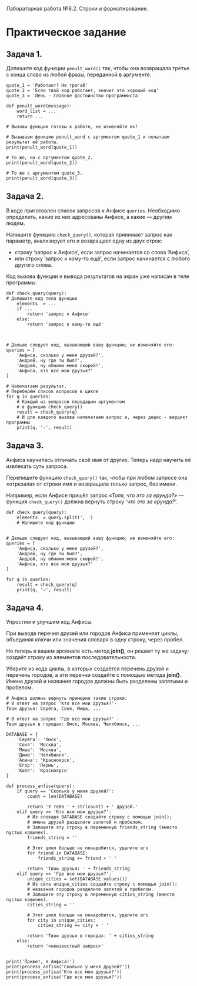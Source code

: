 Лабораторная работа №8.2. Строки и форматирование.  

# Практическое задание
## Задача 1.

Допишите код функции `penult_word()` так, чтобы она возвращала третье с конца слово из любой фразы, переданной в аргументе.  
```
quote_1 = 'Работает? Не трогай'
quote_2 = 'Если твой код работает, значит это хороший код'
quote_3 = 'Лень - главное достоинство программиста'

def penult_word(message):
    word_list = ...
    return ...

# Вызовы функции готовы к работе, не изменяйте их!

# Вызываем функцию penult_word с аргументом quote_1 и печатаем результат её работы.
print(penult_word(quote_1))

# То же, но с аргументом quote_2.
print(penult_word(quote_2))

# То же с аргументом quote_3.
print(penult_word(quote_3))
```
## Задача 2.

В коде приготовлен список запросов к Анфисе `queries`. Необходимо определить, какие из них адресованы Анфисе, а какие — другим людям.  

Напишите функцию `check_query()`, которая принимает запрос как параметр, анализирует его и возвращает одну из двух строк:  

+ строку ‘запрос к Анфисе’, если запрос начинается со слова ‘Анфиса’,
+ или строку ‘запрос к кому-то ещё’, если запрос начинается с любого другого слова.

Код вызова функции и вывода результатов на экран уже написан в теле программы.  
```
def check_query(query):
# Допишите код тела функции
    elements  = ...
    if ...
        return 'запрос к Анфисе'
    else:
        return 'запрос к кому-то ещё'



# Дальше следует код, вызывающий вашу функцию; не изменяйте его:
queries = [
    'Анфиса, сколько у меня друзей?',
    'Андрей, ну где ты был?',
    'Андрей, ну обними меня скорей!',
    'Анфиса, кто все мои друзья?'
]

# Напечатаем результат.
# Переберём список вопросов в цикле
for q in queries:
    # Каждый из вопросов передадим аргументом
    # в функцию check_query()
    result = check_query(q)
    # И для каждого вызова напечатаем вопрос и, через дефис - вердикт программы
    print(q, '-', result)
```

## Задача 3.

Анфиса научилась отличать своё имя от других. Теперь надо научить её извлекать суть запроса.  

Перепишите функцию `check_query()` так, чтобы при любом запросе она «отрезала» от строки имя и возвращала только запрос, без имени.  

Например, если Анфисе пришёл запрос *«Толя, что это за ерунда?»* — функция `check_query()` должна вернуть строку *‘что это за ерунда?’*.  

```
def check_query(query):
    elements  = query.split(', ')
    # Напишите код функции


# Дальше следует код, вызывающий вашу функцию; не изменяйте его:
queries = [
    'Анфиса, сколько у меня друзей?',
    'Андрей, ну где ты был?',
    'Андрей, ну обними меня скорей!',
    'Анфиса, кто все мои друзья?'
]

for q in queries:
    result = check_query(q)
    print(q, '—', result)
```
## Задача 4.

Упростим и улучшим код Анфисы.  

При выводе перечня друзей или городов Анфиса применяет циклы, объединяя ключи или значения словаря в одну строку, через пробел.  

Но теперь в вашем арсенале есть метод **join()**, он решает ту же задачу: создаёт строку из элементов последовательности.  

Уберите из кода циклы, в которых создаётся перечень друзей и перечень городов, а эти перечни создайте с помощью метода **join()**. Имена друзей и названия городов должны быть разделены запятыми и пробелом.  

```
# Анфиса должна вернуть примерно такие строки:
# В ответ на запрос 'Кто все мои друзья?'-
Твои друзья: Серёга, Соня, Миша, ...

# В ответ на запрос 'Где все мои друзья?' -
Твои друзья в городах: Омск, Москва, Челябинск, ...
```
```
DATABASE = {
    'Серёга': 'Омск',
    'Соня': 'Москва',
    'Миша': 'Москва',
    'Дима': 'Челябинск',
    'Алина': 'Красноярск',
    'Егор': 'Пермь',
    'Коля': 'Красноярск'
}

def process_anfisa(query):
    if query == 'Сколько у меня друзей?':
        count = len(DATABASE)
        
        return 'У тебя ' + str(count) + ' друзей.'
    elif query == 'Кто все мои друзья?':
        # Из словаря DATABASE создайте строку с помощью join();
        # имена друзей разделите запятой и пробелом.
        # Запишите эту строку в переменную friends_string (вместо пустых кавычек).
        friends_string = ''

        # Этот цикл больше не понадобится, удалите его
        for friend in DATABASE:
            friends_string += friend + ' '

        return 'Твои друзья: ' + friends_string
    elif query == 'Где все мои друзья?':
        unique_cities = set(DATABASE.values())
        # Из сета unique_cities создайте строку с помощью join();
        # названия городов разделите запятой и пробелом.
        # Запишите эту строку в переменную cities_string (вместо пустых кавычек).
        cities_string = ''

        # Этот цикл больше не понадобится, удалите его
        for city in unique_cities:
            cities_string += city + ' '

        return 'Твои друзья в городах: ' + cities_string
    else:
        return '<неизвестный запрос>'


print('Привет, я Анфиса!')
print(process_anfisa('Сколько у меня друзей?'))
print(process_anfisa('Кто все мои друзья?'))
print(process_anfisa('Где все мои друзья?'))
```
















